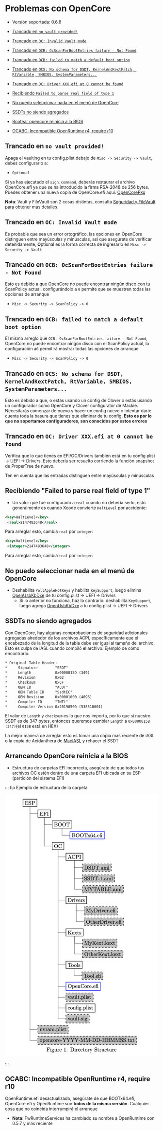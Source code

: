 # Problemas con OpenCore

* Versión soportada: 0.6.8

* [Trancado en `no vault provided!`](#trancado-en-no-vault-provided)
* [Trancado en `OC: Invalid Vault mode`](#trancado-en-oc-invalid-vault-mode)
* [Trancado en `OCB: OcScanForBootEntries failure - Not Found`](#trancado-en-ocb-ocscanforbootentries-failure---not-found)
* [Trancado en `OCB: failed to match a default boot option`](#trancado-en-ocb-failed-to-match-a-default-boot-option)
* [Trancado en `OCS: No schema for DSDT, KernelAndKextPatch, RtVariable, SMBIOS, SystemParameters...`](#trancado-en-ocs-no-schema-for-dsdt-kernelandkextpatch-rtvariable-smbios-systemparameters)
* [Trancado en `OC: Driver XXX.efi at 0 cannot be found`](#trancado-en-oc-driver-xxxefi-at-0-cannot-be-found)
* [Recibiendo `Failed to parse real field of type 1`](#recibiendo-failed-to-parse-real-field-of-type-1)
* [No puedo seleccionar nada en el menú de OpenCore](#no-puedo-seleccionar-nada-en-el-menu-de-opencore)
* [SSDTs no siendo agregados](#ssdts-no-siendo-agregados)
* [Bootear opencore reinicia a la BIOS](#bootear-opencore-reinicia-a-la-bios)
* [OCABC: Incompatible OpenRuntime r4, require r10](#ocabc-incompatible-openruntime-r4-require-r10)

## Trancado en `no vault provided!`

Apaga el vaulting en tu config.plist debajo de `Misc -> Security -> Vault`, debes configurarlo a:

* `Optional`

Si ya has ejecutado el `sign.command`, deberás restaurar el archivo OpenCore.efi ya que se ha introducido la firma RSA-2048 de 256 bytes. Puedes obtener una nueva copia de OpenCore.efi aquí: [OpenCorePkg](https://github.com/acidanthera/OpenCorePkg/releases)

**Nota**: Vault y FileVault son 2 cosas distintas, consulta [Seguridad y FileVault](https://dortania.github.io/OpenCore-Post-Install/universal/security.html) para obtener más detalles.

## Trancado en `OC: Invalid Vault mode`

Es probable que sea un error ortográfico, las opciones en OpenCore distinguen entre mayúsculas y minúsculas, así que asegúrate de verificar detenidamente, **O**ptional es la forma correcta de ingresarlo en `Misc -> Security -> Vault`

## Trancado en `OCB: OcScanForBootEntries failure - Not Found`

Esto es debido a que OpenCore no puede encontrar ningún disco con tu ScanPolicy actual, configurándolo a `0` permite que se muestren todas las opciones de arranque

* `Misc -> Security -> ScanPolicy -> 0`

## Trancado en `OCB: failed to match a default boot option`

El mismo arreglo que `OCB: OcScanForBootEntries failure - Not Found`, OpenCore no puede encontrar ningún disco con el ScanPolicy actual, la configuración a`0` permitirá mostrar todas las opciones de arranque

* `Misc -> Security -> ScanPolicy -> 0`

## Trancado en `OCS: No schema for DSDT, KernelAndKextPatch, RtVariable, SMBIOS, SystemParameters...`

Esto es debido a que, o estás usando un config de Clover o estás usando un configurador como OpenCore y Clover configurator de Mackie. Necesitarás comenzar de nuevo y hacer un config nuevo o intentar darte cuenta toda la basura que tienes que eliminar de tu config. **Esto es por lo que no soportamos configuradores, son conocidos por estos errores**

## Trancado en `OC: Driver XXX.efi at 0 cannot be found`

Verifica que lo que tienes en EFI/OC/Drivers también está en tu config.plist -> UEFI -> Drivers. Esto debería ser resuelto corriendo la función snapshot de ProperTree de nuevo.

Ten en cuenta que las entradas distinguen entre mayúsculas y minúsculas

## Recibiendo "Failed to parse real field of type 1"

* Un valor que fue configurado a `real` cuando no debería serlo, esto generalmente es cuando Xcode convierte  `HaltLevel` por accidente:

```xml
<key>HaltLevel</key>
 <real>2147483648</real>
```

  Para arreglar esto, cambia `real` por `integer`:

```xml
<key>HaltLevel</key>
 <integer>2147483648</integer>
```
  
  Para arreglar esto, cambia `real` por `integer`:

## No puedo seleccionar nada en el menú de OpenCore

* Deshabilita `PollAppleHotKeys` y habilita `KeySupport`, luego elimina [OpenUsbKbDxe](https://github.com/acidanthera/OpenCorePkg/releases) de tu config.plist -> UEFI -> Drivers
  * Si lo anterior no funciona, haz lo contrario: deshabilita `KeySupport`, luego agrega [OpenUsbKbDxe](https://github.com/acidanthera/OpenCorePkg/releases) a tu config.plist -> UEFI -> Drivers

## SSDTs no siendo agregados

Con OpenCore, hay algunas comprobaciones de seguridad adicionales agregadas alrededor de los archivos ACPI, específicamente que el encabezado de la longitud de la tabla debe ser igual al tamaño del archivo. Esto es culpa de iASL cuando compiló el archivo. Ejemplo de cómo encontrarlo:

```
* Original Table Header:
*     Signature        "SSDT"
*     Length           0x0000015D (349)
*     Revision         0x02
*     Checksum         0xCF
*     OEM ID           "ACDT"
*     OEM Table ID     "SsdtEC"
*     OEM Revision     0x00001000 (4096)
*     Compiler ID      "INTL"
*     Compiler Version 0x20190509 (538510601)
```

El valor de `Length` y `checksum` es lo que nos importa, por lo que si nuestro SSDT es de 347 bytes, entonces queremos cambiar `Length` a `0x0000015B (347)`(el `015B` está en HEX)

La mejor manera de arreglar esto es tomar una copia más reciente de iASL o la copia de Acidanthera de [MaciASL](https://github.com/acidanthera/MaciASL/releases) y rehacer el SSDT

## Arrancando OpenCore reinicia a la BIOS

* Estructura de carpetas EFI incorrecta, asegúrate de que todos tus archivos OC estén dentro de una carpeta EFI ubicada en su ESP (partición del sistema EFI)

::: tip Ejemplo de estructura de la carpeta

![Estructura del directorio de OpenCore extraida de su documentación](../../images/troubleshooting/troubleshooting-md/oc-structure.png)

:::

## OCABC: Incompatible OpenRuntime r4, require r10

OpenRuntime.efi desactualizado, asegúrate de que BOOTx64.efi, OpenCore.efi y OpenRuntime son **todos de la misma versión**. Cualquier cosa que no coincida interrumpirá el arranque

* **Nota**: FwRuntimeServices ha cambiado su nombre a OpenRuntime con 0.5.7 y más reciente

